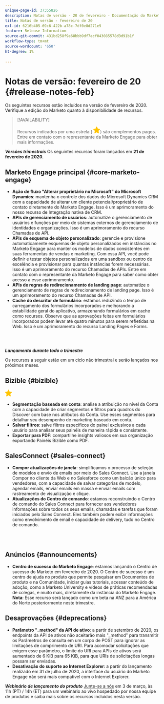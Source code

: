 ```yaml
---
unique-page-id: 37355826
description: Notas de versão - 20 de fevereiro - Documentação do Marketo - Documentação do produto
title: Notas de versão - fevereiro de 20
exl-id: 6216b405-69c6-422b-a78c-7df0e8d271e9
feature: Release Information
source-git-commit: 431bd258f9a68bbb9df7acf043085578d3d91b1f
workflow-type: tm+mt
source-wordcount: '650'
ht-degree: 1%

---
```


# Notas de versão: fevereiro de 20 {#release-notes-feb}

Os seguintes recursos estão incluídos na versão de fevereiro de 2020. Verifique a edição do Marketo quanto à disponibilidade de recursos.

>[!AVAILABILITY]
>
>Recursos indicados por uma estrela ( ![(estrela)](assets/yellow-star.png)) são complementos pagos. Entre em contato com o representante da Marketo Engage para obter mais informações.

**_Versões trimestrais_** Os seguintes recursos foram lançados em **21 de fevereiro de 2020**.

## Marketo Engage principal {#core-marketo-engage}

* **Ação de fluxo &quot;Alterar proprietário no Microsoft&quot; do Microsoft Dynamics**: mantenha o controle dos dados do Microsoft Dynamics CRM com a capacidade de alterar um cliente potencial/proprietário de contato diretamente do Marketo Engage. Isso é um aprimoramento do nosso recurso de Integração nativa de CRM.
* **APIs de gerenciamento de usuários**: automatize o gerenciamento de usuários e funções por meio de sistemas externos de gerenciamento de identidades e organizações. Isso é um aprimoramento do recurso Chamadas de API.
* **APIs de esquema de objeto personalizado**: gerencie e provisione automaticamente esquemas de objeto personalizados em instâncias no Marketo Engage para manter os modelos de dados consistentes em suas ferramentas de vendas e marketing. Com essa API, você pode definir e testar objetos personalizados em uma sandbox ou centro de excelência e provisionar para quantas instâncias forem necessárias. Isso é um aprimoramento do recurso Chamadas de APIs. Entre em contato com o representante da Marketo Engage para saber como obter acesso a esse aprimoramento.
* **APIs de regras de redirecionamento de landing page**: automatize o gerenciamento de regras de redirecionamento de landing page. Isso é um aprimoramento do recurso Chamadas de API.
* **Cache do descritor de formulário**: estamos reduzindo o tempo de carregamento dos formulários incorporados e melhorando a estabilidade geral do aplicativo, armazenando formulários em cache como recursos. Observe que as aprovações feitas em formulários incorporados podem levar até quatro minutos para serem refletidas na Web. Isso é um aprimoramento do recurso Landing Pages e Forms.

<br> 

**_Lançamento durante todo o trimestre_**

Os recursos a seguir estão em um ciclo não trimestral e serão lançados nos próximos meses.

## Bizible {#bizible}

![(estrela)](assets/yellow-star.png)

* **Segmentação baseada em conta**: analise a atribuição no nível da Conta com a capacidade de criar segmentos e filtros para quadros do Discover com base nos atributos da Conta. Use esses segmentos para detalhar seu desempenho de marketing baseado em conta.
* **Salvar filtros**: salve filtros específicos do painel exclusivos a cada usuário para analisar seus painéis de maneira rápida e consistente.
* **Exportar para PDF**: compartilhe insights valiosos em sua organização exportando Painéis Bizible como PDF.

## SalesConnect {#sales-connect}

* **Compor atualizações de janela**: simplificamos o processo de seleção de modelos e envio de emails por meio do Sales Connect. Use a janela Compor no cliente da Web e no Salesforce como um balcão único para vendedores, com a capacidade de salvar categorias de modelo, agendar emails, enviar emails em massa e enviar emails com rastreamento de visualização e clique.
* **Atualizações do Centro de comando**: estamos reconstruindo o Centro de comando do Sales Connect para fornecer aos vendedores informações sobre todos os seus emails, chamadas e tarefas que foram iniciados pelo Sales Connect. Eles também podem exibir informações como envolvimento de email e capacidade de delivery, tudo no Centro de comando.

<br> 

## Anúncios {#announcements}

* **Centro de sucesso do Marketo Engage**: estamos lançando o Centro de sucesso do Marketo em fevereiro de 2020. O Centro de sucesso é um centro de ajuda no produto que permite pesquisar em Documentos de produto e na Comunidade, iniciar guias tutoriais, acessar conteúdo de adoção, como a Marketo University e vídeos de práticas recomendadas de colegas, e muito mais, diretamente da instância do Marketo Engage. **Nota**: Esse recurso será lançado como um beta na ANZ para a América do Norte posteriormente neste trimestre.

## Desaprovações {#deprecations}

* **Parâmetro &quot;_method&quot; da API de ativo**: a partir de setembro de 2020, os endpoints da API de ativos não aceitarão mais &quot;_method&quot; para transmitir os Parâmetros de consulta em um corpo de POST para ignorar as limitações de comprimento de URI. Para acomodar solicitações que exigem esse parâmetro, o limite do URI para APIs de ativos será aumentado de 6 KiB para 65 KiB, para que URIs de solicitações longas possam ser enviadas.
* **Desativação do suporte ao Internet Explorer**: a partir do lançamento realizado em 31 de julho de 2020, a interface do usuário do Marketo Engage não será mais compatível com o Internet Explorer.

**_Webinário de lançamento do produto_** [Junte-se a nós](https://engage.marketo.com/Jan_Feb_20_Release_Webinar_Registration.html) em 3 de março, às 11h (PT) / 14h (ET) para um webinário ao vivo hospedado por nossa equipe de produtos e saiba mais sobre os recursos incluídos nesta versão.
